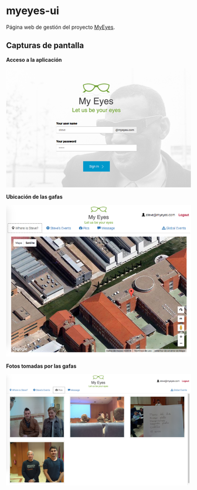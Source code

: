 # myeyes-ui

Página web de gestión del proyecto [MyEyes](https://github.com/unblind/unblind-doc).

## Capturas de pantalla

**Acceso a la aplicación**

![captura myeyes 3](./myeyesui3.png)

**Ubicación de las gafas**

![captura myeyes 1](./myeyesui1.png)

**Fotos tomadas por las gafas**

![captura myeyes 2](./myeyesui2.png)
